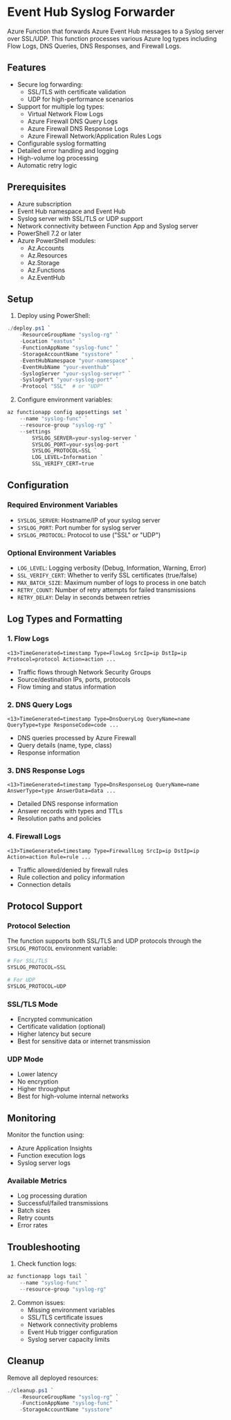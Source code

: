 # Event Hub Syslog Forwarder

Azure Function that forwards Azure Event Hub messages to a Syslog server over SSL/UDP. This function processes various Azure log types including Flow Logs, DNS Queries, DNS Responses, and Firewall Logs.

## Features

- Secure log forwarding:
  - SSL/TLS with certificate validation
  - UDP for high-performance scenarios
- Support for multiple log types:
  - Virtual Network Flow Logs
  - Azure Firewall DNS Query Logs
  - Azure Firewall DNS Response Logs
  - Azure Firewall Network/Application Rules Logs
- Configurable syslog formatting
- Detailed error handling and logging
- High-volume log processing
- Automatic retry logic

## Prerequisites

- Azure subscription
- Event Hub namespace and Event Hub
- Syslog server with SSL/TLS or UDP support
- Network connectivity between Function App and Syslog server
- PowerShell 7.2 or later
- Azure PowerShell modules:
  - Az.Accounts
  - Az.Resources
  - Az.Storage
  - Az.Functions
  - Az.EventHub

## Setup

1. Deploy using PowerShell:
```powershell
./deploy.ps1 `
    -ResourceGroupName "syslog-rg" `
    -Location "eastus" `
    -FunctionAppName "syslog-func" `
    -StorageAccountName "sysstore" `
    -EventHubNamespace "your-namespace" `
    -EventHubName "your-eventhub" `
    -SyslogServer "your-syslog-server" `
    -SyslogPort "your-syslog-port" `
    -Protocol "SSL"  # or "UDP"
```

2. Configure environment variables:
```powershell
az functionapp config appsettings set `
    --name "syslog-func" `
    --resource-group "syslog-rg" `
    --settings `
        SYSLOG_SERVER=your-syslog-server `
        SYSLOG_PORT=your-syslog-port `
        SYSLOG_PROTOCOL=SSL `
        LOG_LEVEL=Information `
        SSL_VERIFY_CERT=true
```

## Configuration

### Required Environment Variables
- `SYSLOG_SERVER`: Hostname/IP of your syslog server
- `SYSLOG_PORT`: Port number for syslog server
- `SYSLOG_PROTOCOL`: Protocol to use ("SSL" or "UDP")

### Optional Environment Variables
- `LOG_LEVEL`: Logging verbosity (Debug, Information, Warning, Error)
- `SSL_VERIFY_CERT`: Whether to verify SSL certificates (true/false)
- `MAX_BATCH_SIZE`: Maximum number of logs to process in one batch
- `RETRY_COUNT`: Number of retry attempts for failed transmissions
- `RETRY_DELAY`: Delay in seconds between retries

## Log Types and Formatting

### 1. Flow Logs
```
<13>TimeGenerated=timestamp Type=FlowLog SrcIp=ip DstIp=ip Protocol=protocol Action=action ...
```
- Traffic flows through Network Security Groups
- Source/destination IPs, ports, protocols
- Flow timing and status information

### 2. DNS Query Logs
```
<13>TimeGenerated=timestamp Type=DnsQueryLog QueryName=name QueryType=type ResponseCode=code ...
```
- DNS queries processed by Azure Firewall
- Query details (name, type, class)
- Response information

### 3. DNS Response Logs
```
<13>TimeGenerated=timestamp Type=DnsResponseLog QueryName=name AnswerType=type AnswerData=data ...
```
- Detailed DNS response information
- Answer records with types and TTLs
- Resolution paths and policies

### 4. Firewall Logs
```
<13>TimeGenerated=timestamp Type=FirewallLog SrcIp=ip DstIp=ip Action=action Rule=rule ...
```
- Traffic allowed/denied by firewall rules
- Rule collection and policy information
- Connection details

## Protocol Support

### Protocol Selection
The function supports both SSL/TLS and UDP protocols through the `SYSLOG_PROTOCOL` environment variable:
```powershell
# For SSL/TLS
SYSLOG_PROTOCOL=SSL

# For UDP
SYSLOG_PROTOCOL=UDP
```

### SSL/TLS Mode
- Encrypted communication
- Certificate validation (optional)
- Higher latency but secure
- Best for sensitive data or internet transmission

### UDP Mode
- Lower latency
- No encryption
- Higher throughput
- Best for high-volume internal networks

## Monitoring

Monitor the function using:
- Azure Application Insights
- Function execution logs
- Syslog server logs

### Available Metrics
- Log processing duration
- Successful/failed transmissions
- Batch sizes
- Retry counts
- Error rates

## Troubleshooting

1. Check function logs:
```powershell
az functionapp logs tail `
    --name "syslog-func" `
    --resource-group "syslog-rg"
```

2. Common issues:
   - Missing environment variables
   - SSL/TLS certificate issues
   - Network connectivity problems
   - Event Hub trigger configuration
   - Syslog server capacity limits

## Cleanup

Remove all deployed resources:
```powershell
./cleanup.ps1 `
    -ResourceGroupName "syslog-rg" `
    -FunctionAppName "syslog-func" `
    -StorageAccountName "sysstore"
``` 